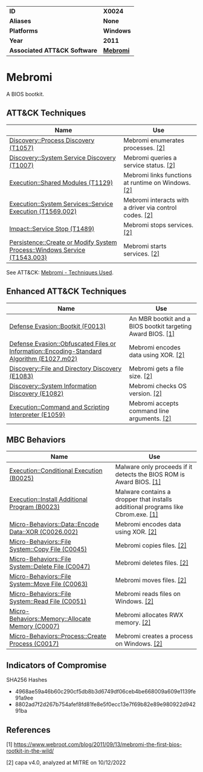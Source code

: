 <table>
<tr>
<td><b>ID</b></td>
<td><b>X0024</b></td>
</tr>
<tr>
<td><b>Aliases</b></td>
<td><b>None</b></td>
</tr>
<tr>
<td><b>Platforms</b></td>
<td><b>Windows</b></td>
</tr>
<tr>
<td><b>Year</b></td>
<td><b>2011</b></td>
</tr>
<tr>
<td><b>Associated ATT&CK Software</b></td>
<td><b><a href="https://attack.mitre.org/software/S0001/">Mebromi</a></b></td>
</tr>
</table>


# Mebromi

A BIOS bootkit.


## ATT&CK Techniques
|Name|Use|
|---|---|
|[Discovery::Process Discovery (T1057)](https://attack.mitre.org/techniques/T1057)|Mebromi enumerates processes. [[2]](#2)|
|[Discovery::System Service Discovery (T1007)](https://attack.mitre.org/techniques/T1007)|Mebromi queries a service status. [[2]](#2)|
|[Execution::Shared Modules (T1129)](https://attack.mitre.org/techniques/T1129)|Mebromi links functions at runtime on Windows. [[2]](#2)|
|[Execution::System Services::Service Execution (T1569.002)](https://attack.mitre.org/techniques/T1569/002)|Mebromi interacts with a driver via control codes. [[2]](#2)|
|[Impact::Service Stop (T1489)](https://attack.mitre.org/techniques/T1489)|Mebromi stops services. [[2]](#2)|
|[Persistence::Create or Modify System Process::Windows Service (T1543.003)](https://attack.mitre.org/techniques/T1543/003)|Mebromi starts services. [[2]](#2)|

See ATT&CK: [Mebromi - Techniques Used](https://attack.mitre.org/software/S0001/).


## Enhanced ATT&CK Techniques

|Name|Use|
|---|---|
|[Defense Evasion::Bootkit (F0013)](../defense-evasion/bootkit.md)|An MBR bootkit and a BIOS bootkit targeting Award BIOS. [[1]](#1)|
|[Defense Evasion::Obfuscated Files or Information::Encoding-Standard Algorithm (E1027.m02)](../defense-evasion/obfuscated-files-or-information.md)|Mebromi encodes data using XOR. [[2]](#2)|
|[Discovery::File and Directory Discovery (E1083)](../discovery/file-and-directory-discovery.md)|Mebromi gets a file size. [[2]](#2)|
|[Discovery::System Information Discovery (E1082)](../discovery/system-information-discovery.md)|Mebromi checks OS version. [[2]](#2)|
|[Execution::Command and Scripting Interpreter (E1059)](../execution/command-and-scripting-interpreter.md)|Mebromi accepts command line arguments. [[2]](#2)|

## MBC Behaviors

|Name|Use|
|---|---|
|[Execution::Conditional Execution (B0025)](../execution/conditional-execution.md)|Malware only proceeds if it detects the BIOS ROM is Award BIOS. [[1]](#1)|
|[Execution::Install Additional Program (B0023)](../execution/install-additional-program.md)|Malware contains a dropper that installs additional programs like Cbrom.exe. [[1]](#1)|
|[Micro-Behaviors::Data::Encode Data::XOR (C0026.002)](../micro-behaviors/data/encode-data.md)|Mebromi encodes data using XOR. [[2]](#2)|
|[Micro-Behaviors::File System::Copy File (C0045)](../micro-behaviors/file-system/copy-file.md)|Mebromi copies files. [[2]](#2)|
|[Micro-Behaviors::File System::Delete File (C0047)](../micro-behaviors/file-system/delete-file.md)|Mebromi deletes files. [[2]](#2)|
|[Micro-Behaviors::File System::Move File (C0063)](../micro-behaviors/file-system/move-file.md)|Mebromi moves files. [[2]](#2)|
|[Micro-Behaviors::File System::Read File (C0051)](../micro-behaviors/file-system/read-file.md)|Mebromi reads files on Windows. [[2]](#2)|
|[Micro-Behaviors::Memory::Allocate Memory (C0007)](../micro-behaviors/memory/allocate-memory.md)|Mebromi allocates RWX memory. [[2]](#2)|
|[Micro-Behaviors::Process::Create Process (C0017)](../micro-behaviors/process/create-process.md)|Mebromi creates a process on Windows. [[2]](#2)|

## Indicators of Compromise

SHA256 Hashes
- 4968ae59a46b60c290cf5db8b3d6749df06ceb4be668009a609e1139fe91a9ee
- 8802ad7f2d267b754afef8fd81fe8e5f0ecc13e7f69b82e89e980922d94291ba

## References

<a name="1">[1]</a> https://www.webroot.com/blog/2011/09/13/mebromi-the-first-bios-rootkit-in-the-wild/

<a name="2">[2]</a> capa v4.0, analyzed at MITRE on 10/12/2022


